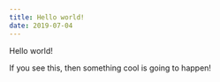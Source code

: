 ```yaml
---
title: Hello world!
date: 2019-07-04
---
```


Hello world!

If you see this, then something cool is going to happen!
